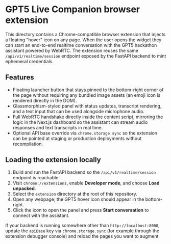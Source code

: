 # GPT5 Live Companion browser extension

This directory contains a Chrome-compatible browser extension that injects a
floating "hover" icon on any page. When the user opens the widget they can start
an end-to-end realtime conversation with the GPT5 hackathon assistant powered by
WebRTC. The extension reuses the same `/api/v1/realtime/session` endpoint exposed
by the FastAPI backend to mint ephemeral credentials.

## Features

- Floating launcher button that stays pinned to the bottom-right corner of the
  page without requiring any bundled image assets (an emoji icon is rendered
  directly in the DOM).
- Glassmorphism-styled panel with status updates, transcript rendering, and a
  text input that can be used alongside microphone audio.
- Full WebRTC handshake directly inside the content script, mirroring the logic
  in the Next.js dashboard so the assistant can stream audio responses and text
  transcripts in real time.
- Optional API base override via `chrome.storage.sync` so the extension can be
  pointed at staging or production deployments without recompilation.

## Loading the extension locally

1. Build and run the FastAPI backend so the `/api/v1/realtime/session` endpoint
   is reachable.
2. Visit `chrome://extensions`, enable **Developer mode**, and choose
   **Load unpacked**.
3. Select the `extension` directory at the root of this repository.
4. Open any webpage; the GPT5 hover icon should appear in the bottom-right.
5. Click the icon to open the panel and press **Start conversation** to connect
   with the assistant.

If your backend is running somewhere other than `http://localhost:8000`, update
the `apiBase` key via `chrome.storage.sync` (for example through the extension
debugger console) and reload the pages you want to augment.
